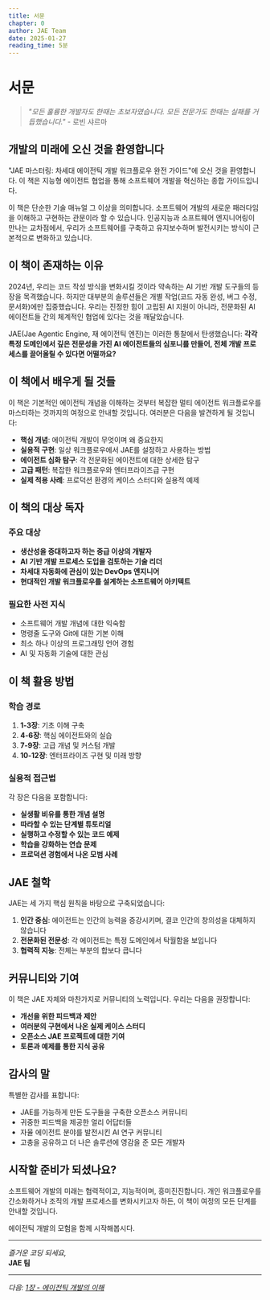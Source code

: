 ```yaml
---
title: 서문
chapter: 0
author: JAE Team
date: 2025-01-27
reading_time: 5분
---
```


# 서문

> *"모든 훌륭한 개발자도 한때는 초보자였습니다. 모든 전문가도 한때는 실패를 거듭했습니다."* - 로빈 샤르마

## 개발의 미래에 오신 것을 환영합니다

"JAE 마스터링: 차세대 에이전틱 개발 워크플로우 완전 가이드"에 오신 것을 환영합니다. 이 책은 지능형 에이전트 협업을 통해 소프트웨어 개발을 혁신하는 종합 가이드입니다.

이 책은 단순한 기술 매뉴얼 그 이상을 의미합니다. 소프트웨어 개발의 새로운 패러다임을 이해하고 구현하는 관문이라 할 수 있습니다. 인공지능과 소프트웨어 엔지니어링이 만나는 교차점에서, 우리가 소프트웨어를 구축하고 유지보수하며 발전시키는 방식이 근본적으로 변화하고 있습니다.

## 이 책이 존재하는 이유

2024년, 우리는 코드 작성 방식을 변화시킬 것이라 약속하는 AI 기반 개발 도구들의 등장을 목격했습니다. 하지만 대부분의 솔루션들은 개별 작업(코드 자동 완성, 버그 수정, 문서화)에만 집중했습니다. 우리는 진정한 힘이 고립된 AI 지원이 아니라, 전문화된 AI 에이전트들 간의 체계적인 협업에 있다는 것을 깨달았습니다.

JAE(Jae Agentic Engine, 재 에이전틱 엔진)는 이러한 통찰에서 탄생했습니다: **각각 특정 도메인에서 깊은 전문성을 가진 AI 에이전트들의 심포니를 만들어, 전체 개발 프로세스를 끌어올릴 수 있다면 어떨까요?**

## 이 책에서 배우게 될 것들

이 책은 기본적인 에이전틱 개념을 이해하는 것부터 복잡한 멀티 에이전트 워크플로우를 마스터하는 것까지의 여정으로 안내할 것입니다. 여러분은 다음을 발견하게 될 것입니다:

- **핵심 개념**: 에이전틱 개발이 무엇이며 왜 중요한지
- **실용적 구현**: 일상 워크플로우에서 JAE를 설정하고 사용하는 방법
- **에이전트 심화 탐구**: 각 전문화된 에이전트에 대한 상세한 탐구
- **고급 패턴**: 복잡한 워크플로우와 엔터프라이즈급 구현
- **실제 적용 사례**: 프로덕션 환경의 케이스 스터디와 실용적 예제

## 이 책의 대상 독자

### 주요 대상
- **생산성을 증대하고자 하는 중급 이상의 개발자**
- **AI 기반 개발 프로세스 도입을 검토하는 기술 리더**
- **차세대 자동화에 관심이 있는 DevOps 엔지니어**
- **현대적인 개발 워크플로우를 설계하는 소프트웨어 아키텍트**

### 필요한 사전 지식
- 소프트웨어 개발 개념에 대한 익숙함
- 명령줄 도구와 Git에 대한 기본 이해
- 최소 하나 이상의 프로그래밍 언어 경험
- AI 및 자동화 기술에 대한 관심

## 이 책 활용 방법

### 학습 경로
1. **1-3장**: 기초 이해 구축
2. **4-6장**: 핵심 에이전트와의 실습
3. **7-9장**: 고급 개념 및 커스텀 개발
4. **10-12장**: 엔터프라이즈 구현 및 미래 방향

### 실용적 접근법
각 장은 다음을 포함합니다:
- **실생활 비유를 통한 개념 설명**
- **따라할 수 있는 단계별 튜토리얼**
- **실행하고 수정할 수 있는 코드 예제**
- **학습을 강화하는 연습 문제**
- **프로덕션 경험에서 나온 모범 사례**

## JAE 철학

JAE는 세 가지 핵심 원칙을 바탕으로 구축되었습니다:

1. **인간 중심**: 에이전트는 인간의 능력을 증강시키며, 결코 인간의 창의성을 대체하지 않습니다
2. **전문화된 전문성**: 각 에이전트는 특정 도메인에서 탁월함을 보입니다
3. **협력적 지능**: 전체는 부분의 합보다 큽니다

## 커뮤니티와 기여

이 책은 JAE 자체와 마찬가지로 커뮤니티의 노력입니다. 우리는 다음을 권장합니다:
- **개선을 위한 피드백과 제안**
- **여러분의 구현에서 나온 실제 케이스 스터디**
- **오픈소스 JAE 프로젝트에 대한 기여**
- **토론과 예제를 통한 지식 공유**

## 감사의 말

특별한 감사를 표합니다:
- JAE를 가능하게 만든 도구들을 구축한 오픈소스 커뮤니티
- 귀중한 피드백을 제공한 얼리 어답터들
- 자율 에이전트 분야를 발전시킨 AI 연구 커뮤니티
- 고충을 공유하고 더 나은 솔루션에 영감을 준 모든 개발자

## 시작할 준비가 되셨나요?

소프트웨어 개발의 미래는 협력적이고, 지능적이며, 흥미진진합니다. 개인 워크플로우를 간소화하거나 조직의 개발 프로세스를 변화시키고자 하든, 이 책이 여정의 모든 단계를 안내할 것입니다.

에이전틱 개발의 모험을 함께 시작해봅시다.

---

*즐거운 코딩 되세요,*  
**JAE 팀**

---

*다음: [1장 - 에이전틱 개발의 이해](01-introduction.md)*